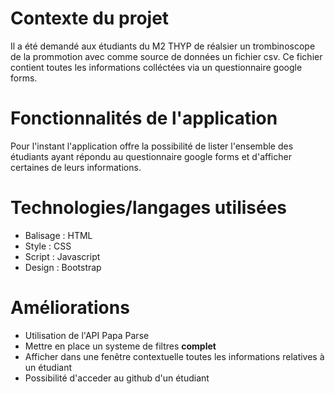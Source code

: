 # Contexte du projet
Il a été demandé aux étudiants du M2 THYP de réalsier un trombinoscope de la prommotion avec comme source de données
un fichier csv. Ce fichier contient toutes les informations colléctées via un questionnaire google forms.

# Fonctionnalités de l'application
Pour l'instant l'application offre la possibilité de lister l'ensemble des étudiants ayant répondu au questionnaire
google forms et d'afficher certaines de leurs informations.

# Technologies/langages utilisées
 * Balisage : HTML
 * Style : CSS
 * Script : Javascript
 * Design : Bootstrap

# Améliorations 
 * Utilisation de l'API Papa Parse
 * Mettre en place un systeme de filtres __complet__
 * Afficher dans une fenêtre contextuelle toutes les informations relatives à un étudiant
 * Possibilité d'acceder au github d'un étudiant
